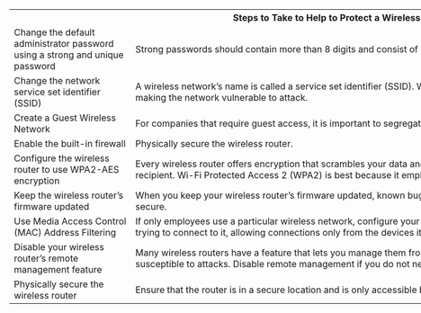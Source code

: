 

<table class="" tabindex="0" style="min-width: 1200px">
                <!--?lit$4068089737$--><!---->
                    <tr class="table-row nth-child-0 ">
                    <!--?lit$4068089737$--><!---->
                                <th scope="col" rowspan="1" colspan="2" class="table-data table-heading nth-child-0 ">
                                   <!--?lit$4068089737$--><div style="text-align:center" ;="">Steps to Take to Help to Protect a Wireless Network</div>
                                    <!--?lit$4068089737$-->
                                </th>
                                <!---->
                   </tr>  
                    <!----><!---->
                    <tr class="table-row nth-child-1 ">
                    <!--?lit$4068089737$--><!---->
                                <td tabindex="0" rowspan="1" colspan="1" class="table-data nth-child-0 " width="200">
                                <!--?lit$4068089737$-->Change the default administrator password using a strong and unique password
                                 <!--?lit$4068089737$-->
                                </td>
                                <!----><!---->
                                <td tabindex="0" rowspan="1" colspan="1" class="table-data nth-child-1 " width="">
                                <!--?lit$4068089737$-->Strong passwords should contain more than 8 digits and consist of letters, numbers, and special characters.
                                 <!--?lit$4068089737$-->
                                </td>
                                <!---->
                   </tr>  
                    <!----><!---->
                    <tr class="table-row nth-child-2 ">
                    <!--?lit$4068089737$--><!---->
                                <td tabindex="0" rowspan="1" colspan="1" class="table-data nth-child-0 " width="200">
                                <!--?lit$4068089737$-->Change the network service set identifier (SSID)
                                 <!--?lit$4068089737$-->
                                </td>
                                <!----><!---->
                                <td tabindex="0" rowspan="1" colspan="1" class="table-data nth-child-1 " width="">
                                <!--?lit$4068089737$-->A wireless network’s name is called a service set identifier (SSID). Wireless routers are usually shipped with a default SSID making the network vulnerable to attack.
                                 <!--?lit$4068089737$-->
                                </td>
                                <!---->
                   </tr>  
                    <!----><!---->
                    <tr class="table-row nth-child-3 ">
                    <!--?lit$4068089737$--><!---->
                                <td tabindex="0" rowspan="1" colspan="1" class="table-data nth-child-0 " width="200">
                                <!--?lit$4068089737$-->Create a Guest Wireless Network
                                 <!--?lit$4068089737$-->
                                </td>
                                <!----><!---->
                                <td tabindex="0" rowspan="1" colspan="1" class="table-data nth-child-1 " width="">
                                <!--?lit$4068089737$-->For companies that require guest access, it is important to segregate the guest network from the employee network.
                                 <!--?lit$4068089737$-->
                                </td>
                                <!---->
                   </tr>  
                    <!----><!---->
                    <tr class="table-row nth-child-4 ">
                    <!--?lit$4068089737$--><!---->
                                <td tabindex="0" rowspan="1" colspan="1" class="table-data nth-child-0 " width="200">
                                <!--?lit$4068089737$-->Enable the built-in firewall
                                 <!--?lit$4068089737$-->
                                </td>
                                <!----><!---->
                                <td tabindex="0" rowspan="1" colspan="1" class="table-data nth-child-1 " width="">
                                <!--?lit$4068089737$-->Physically secure the wireless router.
                                 <!--?lit$4068089737$-->
                                </td>
                                <!---->
                   </tr>  
                    <!----><!---->
                    <tr class="table-row nth-child-5 ">
                    <!--?lit$4068089737$--><!---->
                                <td tabindex="0" rowspan="1" colspan="1" class="table-data nth-child-0 " width="200">
                                <!--?lit$4068089737$-->Configure the wireless router to use WPA2-AES encryption
                                 <!--?lit$4068089737$-->
                                </td>
                                <!----><!---->
                                <td tabindex="0" rowspan="1" colspan="1" class="table-data nth-child-1 " width="">
                                <!--?lit$4068089737$-->Every wireless router offers encryption that scrambles your data and makes it unreadable to everyone except by the intended recipient. Wi-Fi Protected Access 2 (WPA2) is best because it employs the hardest-to-crack encryption algorithm.
                                 <!--?lit$4068089737$-->
                                </td>
                                <!---->
                   </tr>  
                    <!----><!---->
                    <tr class="table-row nth-child-6 ">
                    <!--?lit$4068089737$--><!---->
                                <td tabindex="0" rowspan="1" colspan="1" class="table-data nth-child-0 " width="200">
                                <!--?lit$4068089737$-->Keep the wireless router’s firmware updated
                                 <!--?lit$4068089737$-->
                                </td>
                                <!----><!---->
                                <td tabindex="0" rowspan="1" colspan="1" class="table-data nth-child-1 " width="">
                                <!--?lit$4068089737$-->When you keep your wireless router’s firmware updated, known bugs and vulnerabilities are fixed, making your router more secure.
                                 <!--?lit$4068089737$-->
                                </td>
                                <!---->
                   </tr>  
                    <!----><!---->
                    <tr class="table-row nth-child-7 ">
                    <!--?lit$4068089737$--><!---->
                                <td tabindex="0" rowspan="1" colspan="1" class="table-data nth-child-0 " width="200">
                                <!--?lit$4068089737$-->Use Media Access Control (MAC) Address Filtering
                                 <!--?lit$4068089737$-->
                                </td>
                                <!----><!---->
                                <td tabindex="0" rowspan="1" colspan="1" class="table-data nth-child-1 " width="">
                                <!--?lit$4068089737$-->If only employees use a particular wireless network, configure your wireless router to check the MAC addresses of devices trying to connect to it, allowing connections only from the devices it recognizes.
                                 <!--?lit$4068089737$-->
                                </td>
                                <!---->
                   </tr>  
                    <!----><!---->
                    <tr class="table-row nth-child-8 ">
                    <!--?lit$4068089737$--><!---->
                                <td tabindex="0" rowspan="1" colspan="1" class="table-data nth-child-0 " width="200">
                                <!--?lit$4068089737$-->Disable your wireless router’s remote management feature
                                 <!--?lit$4068089737$-->
                                </td>
                                <!----><!---->
                                <td tabindex="0" rowspan="1" colspan="1" class="table-data nth-child-1 " width="">
                                <!--?lit$4068089737$-->Many wireless routers have a feature that lets you manage them from a remote location. Unfortunately, it often leaves routers susceptible to attacks. Disable remote management if you do not need to use this feature.
                                 <!--?lit$4068089737$-->
                                </td>
                                <!---->
                   </tr>  
                    <!----><!---->
                    <tr class="table-row nth-child-9 ">
                    <!--?lit$4068089737$--><!---->
                                <td tabindex="0" rowspan="1" colspan="1" class="table-data nth-child-0 " width="200">
                                <!--?lit$4068089737$-->Physically secure the wireless router
                                 <!--?lit$4068089737$-->
                                </td>
                                <!----><!---->
                                <td tabindex="0" rowspan="1" colspan="1" class="table-data nth-child-1 " width="">
                                <!--?lit$4068089737$-->Ensure that the router is in a secure location and is only accessible by authorized personnel.
                                 <!--?lit$4068089737$-->
                                </td>
                                <!---->
                   </tr>  
                    <!---->
</table>


